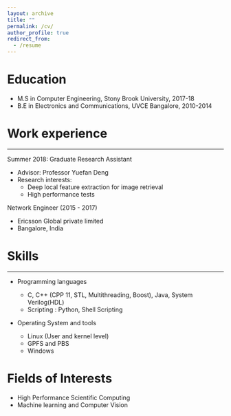 ```yaml
---
layout: archive
title: ""
permalink: /cv/
author_profile: true
redirect_from:
  - /resume
---
```


Education
======

* M.S in Computer Engineering, Stony Brook University,  2017-18
* B.E in Electronics and Communications, UVCE Bangalore, 2010-2014

Work experience
======
------

Summer 2018: Graduate Research Assistant
  * Advisor: Professor Yuefan Deng
  * Research interests:
    * Deep local feature extraction for image retrieval
    * High performance tests

Network Engineer (2015 - 2017)
  * Ericsson Global private limited
  * Bangalore, India

Skills
======
-----
* Programming languages
  * C, C++ (CPP 11, STL, Multithreading, Boost), Java, System Verilog(HDL)
  * Scripting : Python, Shell Scripting

* Operating System and tools
  * Linux (User and kernel level)
  * GPFS and PBS
  * Windows

Fields of Interests
====
  * High Performance Scientific Computing
  * Machine learning and Computer Vision
